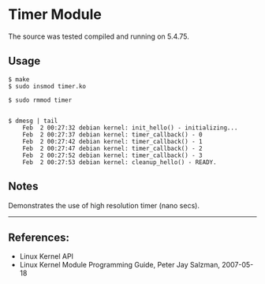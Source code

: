 # Timer Module

The source was tested compiled and running on 5.4.75.  


## Usage

```
$ make
$ sudo insmod timer.ko

$ sudo rmmod timer


$ dmesg | tail
    Feb  2 00:27:32 debian kernel: init_hello() - initializing...
    Feb  2 00:27:37 debian kernel: timer_callback() - 0
    Feb  2 00:27:42 debian kernel: timer_callback() - 1
    Feb  2 00:27:47 debian kernel: timer_callback() - 2
    Feb  2 00:27:52 debian kernel: timer_callback() - 3
    Feb  2 00:27:53 debian kernel: cleanup_hello() - READY.
```


## Notes

Demonstrates the use of high resolution timer (nano secs).  

---

## References:

 * Linux Kernel API
 * Linux Kernel Module Programming Guide, Peter Jay Salzman, 2007-05-18
